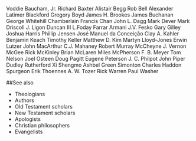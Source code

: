 Voddie Baucham, Jr.
Richard Baxter
Alistair Begg
Rob Bell
Alexander Latimer Blackford
Gregory Boyd
James H. Brookes
James Buchanan
George Whitehill Chamberlain
Francis Chan
John L. Dagg
Mark Dever
Mark Driscoll
J. Ligon Duncan III
L.Foday Farrar Armani
J.V. Fesko
Gary Gilley
Joshua Harris
Phillip Jensen
José Manuel da Conceição
Clay A. Kahler
Benjamin Keach
Timothy Keller
Matthew D. Kim
Martyn Lloyd-Jones
Erwin Lutzer
John MacArthur
C.J. Mahaney
Robert Murray McCheyne
J. Vernon McGee
Rick McKinley
Brian McLaren
Miles McPherson
F. B. Meyer
Tom Nelson
Joel Osteen
Doug Pagitt
Eugene Peterson
J. C. Philpot
John Piper
Dudley Rutherford
Xi Shengmo
Ashbel Green Simonton
Charles Haddon Spurgeon
Erik Thoennes
A. W. Tozer
Rick Warren
Paul Washer

##See also

* Theologians
* Authors
* Old Testament scholars
* New Testament scholars
* Apologists
* Christian philosophers
* Evangelists